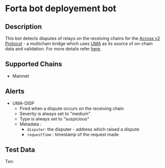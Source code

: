 # Forta bot deployement bot

## Description

This bot detects disputes of relays on the receiving chains for the  [Across v2 Protocol](https://across.to/) - a multichain bridge which uses [UMA](https://umaproject.org/) as its source of on-chain data and validation. For more details refer [here](https://discourse.umaproject.org/t/forta-monitors-across-v2-request-for-proposals/1569).

## Supported Chains
- Mainnet
  
## Alerts

- UMA-DISP
  - Fired when a dispute occurs on the receiving chain
  - Severity is always set to "medium" 
  - Type is always set to "suspicious"
  - Metadata :
      - `disputer`: the disputer - address which raised a dispute
      - `requestTime` : timestamp of the request made
  
## Test Data
Txn:
